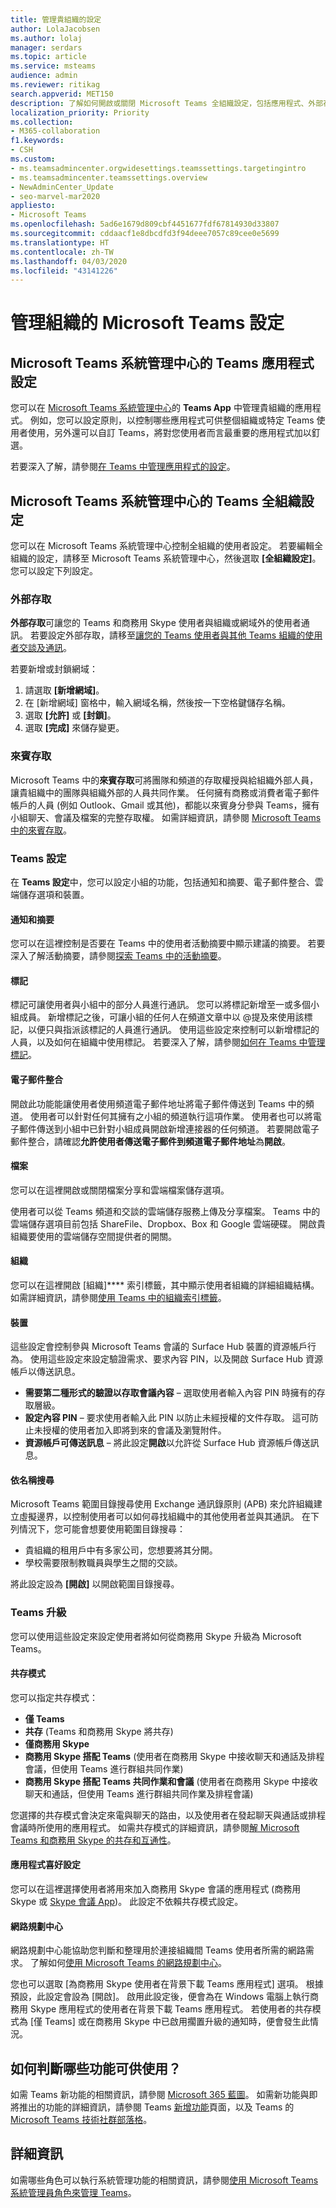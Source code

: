 ```yaml
---
title: 管理貴組織的設定
author: LolaJacobsen
ms.author: lolaj
manager: serdars
ms.topic: article
ms.service: msteams
audience: admin
ms.reviewer: ritikag
search.appverid: MET150
description: 了解如何開啟或關閉 Microsoft Teams 全組織設定，包括應用程式、外部存取、來賓存取、Teams 設定及 Teams 升級喜好設定。
localization_priority: Priority
ms.collection:
- M365-collaboration
f1.keywords:
- CSH
ms.custom:
- ms.teamsadmincenter.orgwidesettings.teamssettings.targetingintro
- ms.teamsadmincenter.teamssettings.overview
- NewAdminCenter_Update
- seo-marvel-mar2020
appliesto:
- Microsoft Teams
ms.openlocfilehash: 5ad6e1679d809cbf4451677fdf67814930d33807
ms.sourcegitcommit: cddaacf1e8dbcdfd3f94deee7057c89cee0e5699
ms.translationtype: HT
ms.contentlocale: zh-TW
ms.lasthandoff: 04/03/2020
ms.locfileid: "43141226"
---
```

# <a name="manage-microsoft-teams-settings-for-your-organization"></a>管理組織的 Microsoft Teams 設定

## <a name="teams-apps-settings-in-the-microsoft-teams-admin-center"></a>Microsoft Teams 系統管理中心的 Teams 應用程式設定

您可以在 [Microsoft Teams 系統管理中心](https://admin.teams.microsoft.com)的 **Teams App** 中管理貴組織的應用程式。 例如，您可以設定原則，以控制哪些應用程式可供整個組織或特定 Teams 使用者使用，另外還可以自訂 Teams，將對您使用者而言最重要的應用程式加以釘選。

若要深入了解，請參閱[在 Teams 中管理應用程式的設定](admin-settings.md)。  

## <a name="teams-org-wide-settings-in-the-microsoft-teams-admin-center"></a>Microsoft Teams 系統管理中心的 Teams 全組織設定

您可以在 Microsoft Teams 系統管理中心控制全組織的使用者設定。 若要編輯全組織的設定，請移至 Microsoft Teams 系統管理中心，然後選取 **[全組織設定]**。 您可以設定下列設定。

### <a name="external-access"></a>外部存取

**外部存取**可讓您的 Teams 和商務用 Skype 使用者與組織或網域外的使用者通訊。 若要設定外部存取，請移至[讓您的 Teams 使用者與其他 Teams 組織的使用者交談及通訊](let-your-teams-users-communicate-with-other-people.md)。

若要新增或封鎖網域：

1. 請選取 **[新增網域]**。
2. 在 [新增網域] 窗格中，輸入網域名稱，然後按一下空格鍵儲存名稱。
3. 選取 **[允許]** 或 **[封鎖]**。
4. 選取 **[完成]** 來儲存變更。 

### <a name="guest-access"></a>來賓存取

Microsoft Teams 中的**來賓存取**可將團隊和頻道的存取權授與給組織外部人員，讓貴組織中的團隊與組織外部的人員共同作業。 任何擁有商務或消費者電子郵件帳戶的人員 (例如 Outlook、Gmail 或其他)，都能以來賓身分參與 Teams，擁有小組聊天、會議及檔案的完整存取權。 如需詳細資訊，請參閱 [Microsoft Teams中的來賓存取](guest-access.md)。

### <a name="teams-settings"></a>Teams 設定

在 **Teams 設定**中，您可以設定小組的功能，包括通知和摘要、電子郵件整合、雲端儲存選項和裝置。

#### <a name="notifications-and-feeds"></a>通知和摘要

您可以在這裡控制是否要在 Teams 中的使用者活動摘要中顯示建議的摘要。 若要深入了解活動摘要，請參閱[探索 Teams 中的活動摘要](https://support.office.com/article/explore-the-activity-feed-in-teams-91c635a1-644a-4c60-9c98-233db3e13a56)。

#### <a name="tagging"></a>標記

標記可讓使用者與小組中的部分人員進行通訊。 您可以將標記新增至一或多個小組成員。 新增標記之後，可讓小組的任何人在頻道文章中以 @提及來使用該標記，以便只與指派該標記的人員進行通訊。 使用這些設定來控制可以新增標記的人員，以及如何在組織中使用標記。 若要深入了解，請參閱[如何在 Teams 中管理標記](manage-tags.md)。

#### <a name="email-integration"></a>電子郵件整合

開啟此功能能讓使用者使用頻道電子郵件地址將電子郵件傳送到 Teams 中的頻道。 使用者可以針對任何其擁有之小組的頻道執行這項作業。 使用者也可以將電子郵件傳送到小組中已針對小組成員開啟新增連接器的任何頻道。 若要開啟電子郵件整合，請確認**允許使用者傳送電子郵件到頻道電子郵件地址**為**開啟**。

#### <a name="files"></a>檔案

您可以在這裡開啟或關閉檔案分享和雲端檔案儲存選項。

使用者可以從 Teams 頻道和交談的雲端儲存服務上傳及分享檔案。 Teams 中的雲端儲存選項目前包括 ShareFile、Dropbox、Box 和 Google 雲端硬碟。 開啟貴組織要使用的雲端儲存空間提供者的開關。

#### <a name="organization"></a>組織

您可以在這裡開啟 [組織]**** 索引標籤，其中顯示使用者組織的詳細組織結構。 如需詳細資訊，請參閱[使用 Teams 中的組織索引標籤](https://support.office.com/article/use-the-organization-tab-in-teams-ff02568b-290a-46d6-ae7a-cda22f723894)。

#### <a name="devices"></a>裝置

這些設定會控制參與 Microsoft Teams 會議的 Surface Hub 裝置的資源帳戶行為。 使用這些設定來設定驗證需求、要求內容 PIN，以及開啟 Surface Hub 資源帳戶以傳送訊息。

- **需要第二種形式的驗證以存取會議內容** – 選取使用者輸入內容 PIN 時擁有的存取層級。
- **設定內容 PIN** – 要求使用者輸入此 PIN 以防止未經授權的文件存取。 這可防止未授權的使用者加入即將到來的會議及瀏覽附件。
- **資源帳戶可傳送訊息** – 將此設定**開啟**以允許從 Surface Hub 資源帳戶傳送訊息。

#### <a name="search-by-name"></a>依名稱搜尋

Microsoft Teams 範圍目錄搜尋使用 Exchange 通訊錄原則 (APB) 來允許組織建立虛擬邊界，以控制使用者可以如何尋找組織中的其他使用者並與其通訊。 在下列情況下，您可能會想要使用範圍目錄搜尋：

- 貴組織的租用戶中有多家公司，您想要將其分開。 
- 學校需要限制教職員與學生之間的交談。 

將此設定設為 **[開啟]** 以開啟範圍目錄搜尋。

### <a name="teams-upgrade"></a>Teams 升級

您可以使用這些設定來設定使用者將如何從商務用 Skype 升級為 Microsoft Teams。 

#### <a name="coexistence-mode"></a>共存模式
您可以指定共存模式： 

- **僅 Teams**
- **共存** (Teams 和商務用 Skype 將共存)
- **僅商務用 Skype**
- **商務用 Skype 搭配 Teams** (使用者在商務用 Skype 中接收聊天和通話及排程會議，但使用 Teams 進行群組共同作業)
- **商務用 Skype 搭配 Teams 共同作業和會議** (使用者在商務用 Skype 中接收聊天和通話，但使用 Teams 進行群組共同作業及排程會議)

您選擇的共存模式會決定來電與聊天的路由，以及使用者在發起聊天與通話或排程會議時所使用的應用程式。 如需共存模式的詳細資訊，請參閱[解 Microsoft Teams 和商務用 Skype 的共存和互通性](teams-and-skypeforbusiness-coexistence-and-interoperability.md)。

#### <a name="app-preferences"></a>應用程式喜好設定

您可以在這裡選擇使用者將用來加入商務用 Skype 會議的應用程式 (商務用 Skype 或 [Skype 會議 App](https://support.office.com/article/What-is-Skype-Meetings-App-Skype-for-Business-Web-App-1FF3D412-718A-4982-8FF2-A4992608CDB5))。 此設定不依賴共存模式設定。


#### <a name="network-planner"></a>網路規劃中心

網路規劃中心能協助您判斷和整理用於連接組織間 Teams 使用者所需的網路需求。  了解如何[使用 Microsoft Teams 的網路規劃中心](https://docs.microsoft.com/microsoftteams/network-planner)。

您也可以選取 [為商務用 Skype 使用者在背景下載 Teams 應用程式] 選項。  根據預設，此設定會設為 [開啟]。 啟用此設定後，便會為在 Windows 電腦上執行商務用 Skype 應用程式的使用者在背景下載 Teams 應用程式。 若使用者的共存模式為 [僅 Teams] 或在商務用 Skype 中已啟用擱置升級的通知時，便會發生此情況。


## <a name="how-can-i-tell-which-features-are-available"></a>如何判斷哪些功能可供使用？

如需 Teams 新功能的相關資訊，請參閱 [Microsoft 365 藍圖](https://www.microsoft.com/microsoft-365/roadmap?rtc=1&filters=Microsoft%20Teams)。 如需新功能與即將推出的功能的詳細資訊，請參閱 Teams [新增功能](https://support.office.com/article/what-s-new-in-microsoft-teams-d7092a6d-c896-424c-b362-a472d5f105de?ui=en-US&rs=en-US&ad=US)頁面，以及 Teams 的 [Microsoft Teams 技術社群部落格](https://techcommunity.microsoft.com/t5/Microsoft-Teams-Blog/What-s-new-in-Teams-Microsoft-Ignite-Edition/ba-p/252531)。 

## <a name="more-information"></a>詳細資訊

如需哪些角色可以執行系統管理功能的相關資訊，請參閱[使用 Microsoft Teams 系統管理員角色來管理 Teams](using-admin-roles.md)。
